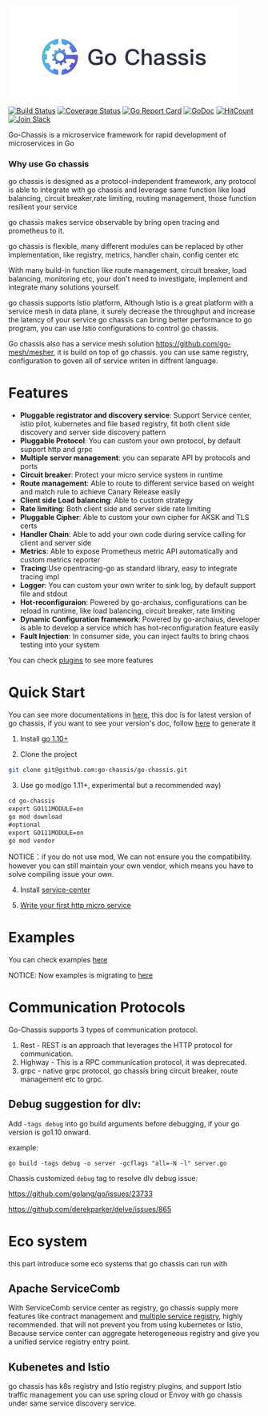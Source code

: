 ![](logo.png)

[![Build Status](https://travis-ci.org/go-chassis/go-chassis.svg?branch=master)](https://travis-ci.org/go-chassis/go-chassis)  [![Coverage Status](https://coveralls.io/repos/github/go-chassis/go-chassis/badge.svg)](https://coveralls.io/github/go-chassis/go-chassis) [![Go Report Card](https://goreportcard.com/badge/github.com/go-chassis/go-chassis)](https://goreportcard.com/report/github.com/go-chassis/go-chassis) [![GoDoc](https://godoc.org/github.com/go-chassis/go-chassis?status.svg)](https://godoc.org/github.com/go-chassis/go-chassis) [![HitCount](http://hits.dwyl.io/go-chassis/go-chassis.svg)](http://hits.dwyl.io/go-chassis/go-chassis)  [![Join Slack](https://img.shields.io/badge/Join-Slack-orange.svg)](https://join.slack.com/t/go-chassis/shared_invite/enQtMzk0MzAyMjEzNzEyLTRjOWE3NzNmN2IzOGZhMzZkZDFjODM1MDc5ZWI0YjcxYjM1ODNkY2RkNmIxZDdlOWI3NmQ0MTg3NzBkNGExZGU)      

Go-Chassis is a microservice framework for rapid development of microservices in Go

### Why use Go chassis

go chassis is designed as a protocol-independent framework, any protocol 
is able to integrate with go chassis and leverage same function like load balancing,
circuit breaker,rate limiting, routing management, those function resilient your service

go chassis makes service observable by bring open tracing and prometheus to it.

go chassis is flexible, many different modules can be replaced by other implementation, 
like registry, metrics, handler chain, config center etc 

With many build-in function like route management, circuit breaker, load balancing, monitoring etc,
your don't need to investigate, implement and integrate many solutions yourself.

go chassis supports Istio platform, Although Istio is a great platform with a service mesh in data plane, 
it surely decrease the throughput and increase the latency of your service 
go chassis can bring better performance to go program, 
you can use Istio configurations to control go chassis.

Go chassis also has a service mesh solution https://github.com/go-mesh/mesher, it is build on top of go chassis. you can use same registry, configuration to goven all of service writen in diffrent language.
# Features
 - **Pluggable registrator and discovery service**: Support Service center, istio pilot, kubernetes and file based registry, 
 fit both client side discovery and server side discovery pattern 
 - **Pluggable Protocol**: You can custom your own protocol, by default support http and grpc
 - **Multiple server management**: you can separate API by protocols and ports
 - **Circuit breaker**: Protect your micro service system in runtime
 - **Route management**: Able to route to different service based on weight and match rule to achieve Canary Release easily
 - **Client side Load balancing**: Able to custom strategy
 - **Rate limiting**: Both client side and server side rate limiting
 - **Pluggable Cipher**: Able to custom your own cipher for AKSK and TLS certs
 - **Handler Chain**: Able to add your own code during service calling for client and server side
 - **Metrics**: Able to expose Prometheus metric API automatically and custom metrics reporter
 - **Tracing**:Use opentracing-go as standard library, easy to integrate tracing impl
 - **Logger**: You can custom your own writer to sink log, by default support file and stdout
 - **Hot-reconfiguraion**: Powered by go-archaius, configurations can be reload in runtime, like load balancing, circuit breaker, rate limiting
 - **Dynamic Configuration framework**: Powered by go-archaius, developer is able to develop a service which has hot-reconfiguration feature easily
 - **Fault Injection**: In consumer side, you can inject faults to bring chaos testing into your system
 
You can check [plugins](https://github.com/go-chassis/go-chassis-plugins) to see more features

# Quick Start
You can see more documentations in [here](http://docs.go-chassis.com/), 
this doc is for latest version of go chassis, if you want to see your version's doc,
follow [here](docs/README.md) to generate it

1. Install [go 1.10+](https://golang.org/doc/install) 

2. Clone the project

```sh
git clone git@github.com:go-chassis/go-chassis.git
```

3. Use go mod(go 1.11+, experimental but a recommended way)
```shell
cd go-chassis
export GO111MODULE=on 
go mod download
#optional
export GO111MODULE=on 
go mod vendor
```
NOTICE：if you do not use mod, We can not ensure you the compatibility. however you can still maintain your own vendor, which means you have to solve compiling issue your own.

4. Install [service-center](http://servicecomb.incubator.apache.org/release/)

5. [Write your first http micro service](http://docs.go-chassis.com/getstarted/writing-rest.html)



# Examples
You can check examples [here](examples)

NOTICE: Now examples is migrating to [here](https://github.com/go-chassis/go-chassis-examples)
# Communication Protocols
Go-Chassis supports 3 types of communication protocol.
1. Rest - REST is an approach that leverages the HTTP protocol for communication.
2. Highway - This is a RPC communication protocol, it was deprecated.
3. grpc - native grpc protocol, go chassis bring circuit breaker, route management etc to grpc.
## Debug suggestion for dlv:
Add `-tags debug` into go build arguments before debugging, if your go version is go1.10 onward.

example:

```shell
go build -tags debug -o server -gcflags "all=-N -l" server.go
```

Chassis customized `debug` tag to resolve dlv debug issue:

https://github.com/golang/go/issues/23733

https://github.com/derekparker/delve/issues/865

# Eco system
this part introduce some eco systems that go chassis can run with
## Apache ServiceComb
With ServiceComb service center as registry, go chassis supply more features like contract management 
and [multiple service registry](https://github.com/apache/servicecomb-service-center/blob/master/docs/aggregate.md), 
highly recommended. that will not prevent you from using kubernetes or Istio, 
Because service center can aggregate heterogeneous registry 
and give you a unified service registry entry point.

## Kubenetes and Istio
go chassis has k8s registry and Istio registry plugins, and support Istio traffic management
you can use spring cloud or Envoy with go chassis under same service discovery service.



